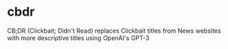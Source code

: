 # cbdr
CB;DR (Clickbait; Didn't Read) replaces Clickbait titles from News websites with more descriptive titles using OpenAI's GPT-3
